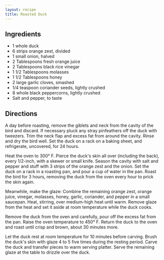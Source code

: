 ```yaml
---
layout: recipe
title: Roasted Duck
---
```


## Ingredients

* 1 whole duck
* 6 strips orange zest, divided
* 1 small onion, halved
* 2 Tablespoons fresh orange juice
* 2 Tablespoons black rice vinegar
* 1 1/2 Tablespoons molasses
* 1 1/2 Tablespoons honey
* 2 large garlic cloves, smashed
* 1/4 teaspoon coriander seeds, lightly crushed
* 8 whole black peppercorns, lightly crushed
* Salt and pepper, to taste

## Directions

A day before roasting, remove the giblets and neck from the cavity of the bird and discard. If necessary pluck any stray pinfeathers off the duck with tweezers. Trim the neck flap and excess fat from around the cavity. Rinse and dry the bird well. Set the duck on a rack on a baking sheet, and refrigerate, uncovered, for 24 hours.

Heat the oven to 300° F. Pierce the duck's skin all over (including the back), every 1/2-inch, with a skewer or small knife. Season the cavity with salt and pepper and stuff with 3 strips of the orange zest and the onion. Set the duck on a rack in a roasting pan, and pour a cup of water in the pan. Roast the bird for 3 hours, removing the duck from the oven every hour to prick the skin again. 

Meanwhile, make the glaze: Combine the remaining orange zest, orange juice, vinegar, molasses, honey, garlic, coriander, and pepper in a small saucepan. Heat, stirring, over medium-high heat until warm. Remove glaze from the heat and set it aside at room temperature while the duck cooks.

Remove the duck from the oven and carefully, pour off the excess fat from the pan. Raise the oven temperature to 450° F. Return the duck to the oven and roast until crisp and brown, about 30 minutes more.

Let the duck rest at room temperature for 10 minutes before carving. Brush the duck's skin with glaze 4 to 5 five times during the resting period. Carve the duck and transfer pieces to warm serving platter. Serve the remaining glaze at the table to drizzle over the duck.
